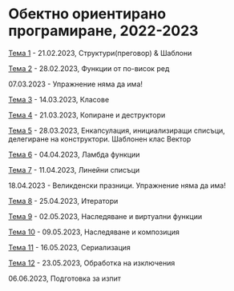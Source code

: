 # Обектно ориентирано програмиране, 2022-2023


[Тема 1](01-structs-templates/) - 21.02.2023, Структури(преговор) & Шаблони

[Тема 2](02-higher-order-functions/) - 28.02.2023, Функции от по-висок ред

07.03.2023 - Упражнение няма да има!

[Тема 3](03-classes/) - 14.03.2023, Класове

[Тема 4](04-copy-control) - 21.03.2023, Копиране и деструктoри

[Тема 5](05-vector) - 28.03.2023, Енкапсулация, инициализиращи списъци, делегиране на конструктори. Шаблонен клас Вектор

[Тема 6](06-lambdas) - 04.04.2023, Ламбда функции

[Тема 7](07-linked-list) - 11.04.2023, Линейни списъци

18.04.2023 - Великденски празници. Упражнение няма да има!

[Тема 8](08-iterators) - 25.04.2023, Итератори

[Тема 9](09-inheritance) - 02.05.2023, Наследяване и виртуални функции

[Тема 10](10-inheritance-composition) - 09.05.2023, Наследяване и композиция

[Тема 11](11-serialization) - 16.05.2023, Сериализация

[Тема 12](12-exceptions) - 23.05.2023, Обработка на изключения

06.06.2023, Подготовка за изпит